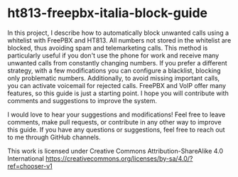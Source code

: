 # ht813-freepbx-italia-block-guide

In this project, I describe how to automatically block unwanted calls using a whitelist with FreePBX and HT813. All numbers not stored in the whitelist are blocked, thus avoiding spam and telemarketing calls. This method is particularly useful if you don't use the phone for work and receive many unwanted calls from constantly changing numbers.
If you prefer a different strategy, with a few modifications you can configure a blacklist, blocking only problematic numbers. Additionally, to avoid missing important calls, you can activate voicemail for rejected calls.
FreePBX and VoIP offer many features, so this guide is just a starting point. I hope you will contribute with comments and suggestions to improve the system.

I would love to hear your suggestions and modifications! Feel free to leave comments, make pull requests, or contribute in any other way to improve this guide.
If you have any questions or suggestions, feel free to reach out to me through GitHub channels.

This work is licensed under Creative Commons Attribution-ShareAlike 4.0 International
https://creativecommons.org/licenses/by-sa/4.0/?ref=chooser-v1
